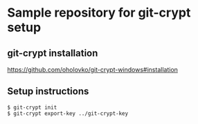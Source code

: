 # Sample repository for git-crypt setup

## git-crypt installation
https://github.com/oholovko/git-crypt-windows#installation

## Setup instructions
```
$ git-crypt init
$ git-crypt export-key ../git-crypt-key
```